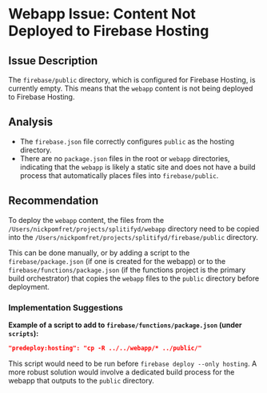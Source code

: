 # Webapp Issue: Content Not Deployed to Firebase Hosting

## Issue Description

The `firebase/public` directory, which is configured for Firebase Hosting, is currently empty. This means that the `webapp` content is not being deployed to Firebase Hosting.

## Analysis

- The `firebase.json` file correctly configures `public` as the hosting directory.
- There are no `package.json` files in the root or `webapp` directories, indicating that the `webapp` is likely a static site and does not have a build process that automatically places files into `firebase/public`.

## Recommendation

To deploy the `webapp` content, the files from the `/Users/nickpomfret/projects/splitifyd/webapp` directory need to be copied into the `/Users/nickpomfret/projects/splitifyd/firebase/public` directory.

This can be done manually, or by adding a script to the `firebase/package.json` (if one is created for the webapp) or to the `firebase/functions/package.json` (if the functions project is the primary build orchestrator) that copies the `webapp` files to the `public` directory before deployment.

### Implementation Suggestions

**Example of a script to add to `firebase/functions/package.json` (under `scripts`):**

```json
"predeploy:hosting": "cp -R ../../webapp/* ../public/"
```

This script would need to be run before `firebase deploy --only hosting`. A more robust solution would involve a dedicated build process for the webapp that outputs to the `public` directory.
